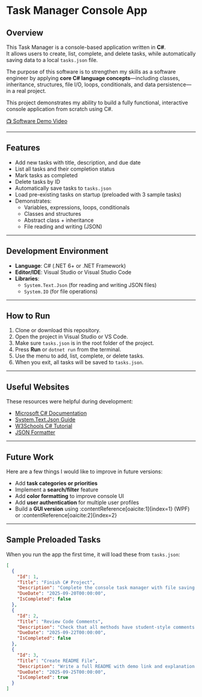 # Task Manager Console App

## Overview
This Task Manager is a console-based application written in **C#**.  
It allows users to create, list, complete, and delete tasks, while automatically saving data to a local `tasks.json` file.  

The purpose of this software is to strengthen my skills as a software engineer by applying **core C# language concepts**—including classes, inheritance, structures, file I/O, loops, conditionals, and data persistence—in a real project.  

This project demonstrates my ability to build a fully functional, interactive console application from scratch using C#.

[📺 Software Demo Video](http://youtube.link.goes.here)

---

## Features
- Add new tasks with title, description, and due date
- List all tasks and their completion status
- Mark tasks as completed
- Delete tasks by ID
- Automatically save tasks to `tasks.json`
- Load pre-existing tasks on startup (preloaded with 3 sample tasks)
- Demonstrates:
  - Variables, expressions, loops, conditionals
  - Classes and structures
  - Abstract class + inheritance
  - File reading and writing (JSON)

---

## Development Environment
- **Language**: C# (.NET 6+ or .NET Framework)
- **Editor/IDE**: Visual Studio or Visual Studio Code
- **Libraries**:
  - `System.Text.Json` (for reading and writing JSON files)
  - `System.IO` (for file operations)

---

## How to Run
1. Clone or download this repository.
2. Open the project in Visual Studio or VS Code.
3. Make sure `tasks.json` is in the root folder of the project.
4. Press **Run** or `dotnet run` from the terminal.
5. Use the menu to add, list, complete, or delete tasks.
6. When you exit, all tasks will be saved to `tasks.json`.

---

## Useful Websites
These resources were helpful during development:

- [Microsoft C# Documentation](https://learn.microsoft.com/en-us/dotnet/csharp/)
- [System.Text.Json Guide](https://learn.microsoft.com/en-us/dotnet/standard/serialization/system-text-json-overview)
- [W3Schools C# Tutorial](https://www.w3schools.com/cs/)
- [JSON Formatter](https://jsonformatter.org/)

---

## Future Work
Here are a few things I would like to improve in future versions:

- Add **task categories or priorities**
- Implement a **search/filter** feature
- Add **color formatting** to improve console UI
- Add **user authentication** for multiple user profiles
- Build a **GUI version** using :contentReference[oaicite:1]{index=1} (WPF) or :contentReference[oaicite:2]{index=2}

---

## Sample Preloaded Tasks
When you run the app the first time, it will load these from `tasks.json`:

```json
[
  {
    "Id": 1,
    "Title": "Finish C# Project",
    "Description": "Complete the console task manager with file saving.",
    "DueDate": "2025-09-20T00:00:00",
    "IsCompleted": false
  },
  {
    "Id": 2,
    "Title": "Review Code Comments",
    "Description": "Check that all methods have student-style comments.",
    "DueDate": "2025-09-22T00:00:00",
    "IsCompleted": false
  },
  {
    "Id": 3,
    "Title": "Create README File",
    "Description": "Write a full README with demo link and explanation.",
    "DueDate": "2025-09-25T00:00:00",
    "IsCompleted": true
  }
]
